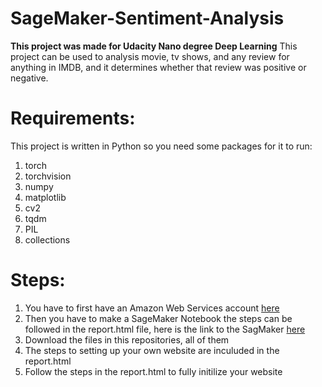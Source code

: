 # SageMaker-Sentiment-Analysis
**This project was made for Udacity Nano degree Deep Learning**
This project can be used to analysis movie, tv shows, and any review for anything in IMDB, and it determines whether that review was positive or negative.

# Requirements:
This project is written in Python so you need some packages for it to run:
1. torch
2. torchvision
3. numpy
4. matplotlib
5. cv2
6. tqdm
7. PIL
8. collections




# Steps:
1. You have to first have an Amazon Web Services account [here](https://portal.aws.amazon.com/billing/signup#/start)
2. Then you have to make a SageMaker Notebook the steps can be followed in the report.html file, here is the link to the SagMaker [here](https://us-west-2.console.aws.amazon.com/sagemaker/home?region=us-west-2#/dashboard)
3. Download the files in this repositories, all of them
4. The steps to setting up your own website are inculuded in the report.html
5. Follow the steps in the report.html to fully initilize your website
